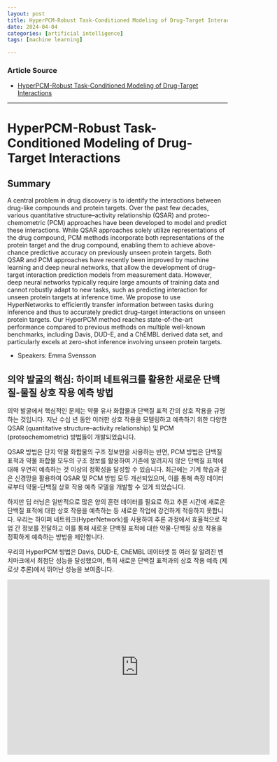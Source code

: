 ```yaml
---
layout: post
title: HyperPCM-Robust Task-Conditioned Modeling of Drug-Target Interactions
date: 2024-04-04
categories: [artificial intelligence]
tags: [machine learning]

---
```


### Article Source


* [HyperPCM-Robust Task-Conditioned Modeling of Drug-Target Interactions](https://www.youtube.com/watch?v=H-QQRxEqhas)

---



# HyperPCM-Robust Task-Conditioned Modeling of Drug-Target Interactions

## Summary
A central problem in drug discovery is to identify the interactions between drug-like compounds and protein targets. Over the past few decades, various quantitative structure–activity relationship (QSAR) and proteo-chemometric (PCM) approaches have been developed to model and predict these interactions. While QSAR approaches solely utilize representations of the drug compound, PCM methods incorporate both representations of the protein target and the drug compound, enabling them to achieve above-chance predictive accuracy on previously unseen protein targets. Both QSAR and PCM approaches have recently been improved by machine learning and deep neural networks, that allow the development of drug–target interaction prediction models from measurement data. However, deep neural networks typically require large amounts of training data and cannot robustly adapt to new tasks, such as predicting interaction for unseen protein targets at inference time. We propose to use HyperNetworks to efficiently transfer information between tasks during inference and thus to accurately predict drug–target interactions on unseen protein targets. Our HyperPCM method reaches state-of-the-art performance compared to previous methods on multiple well-known benchmarks, including Davis, DUD-E, and a ChEMBL derived data set, and particularly excels at zero-shot inference involving unseen protein targets.

* Speakers: Emma Svensson

## 의약 발굴의 핵심: 하이퍼 네트워크를 활용한 새로운 단백질-물질 상호 작용 예측 방법

의약 발굴에서 핵심적인 문제는 약물 유사 화합물과 단백질 표적 간의 상호 작용을 규명하는 것입니다. 지난 수십 년 동안 이러한 상호 작용을 모델링하고 예측하기 위한 다양한 QSAR (quantitative structure–activity relationship) 및 PCM (proteochemometric) 방법들이 개발되었습니다. 

QSAR 방법은 단지 약물 화합물의 구조 정보만을 사용하는 반면, PCM 방법은 단백질 표적과 약물 화합물 모두의 구조 정보를 활용하여 기존에 알려지지 않은 단백질 표적에 대해 우연히 예측하는 것 이상의 정확성을 달성할 수 있습니다. 최근에는 기계 학습과 깊은 신경망을 활용하여 QSAR 및 PCM 방법 모두 개선되었으며, 이를 통해 측정 데이터로부터 약물-단백질 상호 작용 예측 모델을 개발할 수 있게 되었습니다.

하지만 딥 러닝은 일반적으로 많은 양의 훈련 데이터를 필요로 하고 추론 시간에 새로운 단백질 표적에 대한 상호 작용을 예측하는 등 새로운 작업에 강건하게 적응하지 못합니다. 우리는 하이퍼 네트워크(HyperNetwork)를 사용하여 추론 과정에서 효율적으로 작업 간 정보를 전달하고 이를 통해 새로운 단백질 표적에 대한 약물-단백질 상호 작용을 정확하게 예측하는 방법을 제안합니다. 

우리의 HyperPCM 방법은 Davis, DUD-E, ChEMBL 데이터셋 등 여러 잘 알려진 벤치마크에서 최첨단 성능을 달성했으며, 특히 새로운 단백질 표적과의 상호 작용 예측 (제로샷 추론)에서 뛰어난 성능을 보여줍니다. 


<iframe width="600" height="400" src="https://www.youtube.com/embed/H-QQRxEqhas?si=BmtgZ2EIZ56hTUmg" title="YouTube video player" frameborder="0" allow="accelerometer; autoplay; clipboard-write; encrypted-media; gyroscope; picture-in-picture; web-share" referrerpolicy="strict-origin-when-cross-origin" allowfullscreen></iframe>